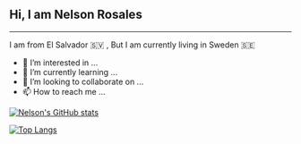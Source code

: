 ## Hi, I am Nelson Rosales
---

I am from El Salvador :el_salvador: , But I am currently living in Sweden :sweden: 


- 👀 I’m interested in ...
- 🌱 I’m currently learning ...
- 💞️ I’m looking to collaborate on ...
- 📫 How to reach me ...

[![Nelson's GitHub stats](https://github-readme-stats.vercel.app/api?username=nelson2411)](https://github.com/nelson2411/github-readme-stats)

[![Top Langs](https://github-readme-stats.vercel.app/api/top-langs/?username=nelson2411&layout=compact)](https://github.com/nelson2411/github-readme-stats)


<!---
nelson2411/nelson2411 is a ✨ special ✨ repository because its `README.md` (this file) appears on your GitHub profile.
You can click the Preview link to take a look at your changes.
--->
